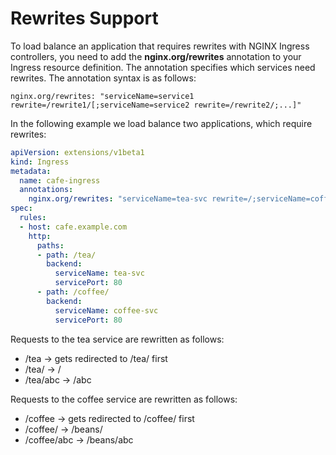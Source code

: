 # Rewrites Support

To load balance an application that requires rewrites with NGINX Ingress controllers, you need to add the **nginx.org/rewrites** annotation to your Ingress resource definition. The annotation specifies which services need rewrites. The annotation syntax is as follows:
```
nginx.org/rewrites: "serviceName=service1 rewrite=/rewrite1/[;serviceName=service2 rewrite=/rewrite2/;...]"
```

In the following example we load balance two applications, which require rewrites:
```yaml
apiVersion: extensions/v1beta1
kind: Ingress
metadata:
  name: cafe-ingress
  annotations:
    nginx.org/rewrites: "serviceName=tea-svc rewrite=/;serviceName=coffee-svc rewrite=/beans/"
spec:
  rules:
  - host: cafe.example.com
    http:
      paths:
      - path: /tea/
        backend:
          serviceName: tea-svc
          servicePort: 80
      - path: /coffee/
        backend:
          serviceName: coffee-svc
          servicePort: 80
```

Requests to the tea service are rewritten as follows:

* /tea -> gets redirected to /tea/ first
* /tea/ -> /
* /tea/abc -> /abc

Requests to the coffee service are rewritten as follows:

* /coffee -> gets redirected to /coffee/ first
* /coffee/ -> /beans/
* /coffee/abc -> /beans/abc
